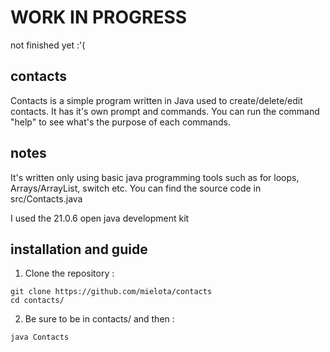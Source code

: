 # WORK IN PROGRESS 
not finished yet :'(

## contacts
Contacts is a simple program written in Java used to create/delete/edit contacts.
It has it's own prompt and commands. 
You can run the command "help" to see what's the purpose of each commands.

## notes
It's written only using basic java programming tools such as for loops, Arrays/ArrayList, switch etc.
You can find the source code in src/Contacts.java

I used the 21.0.6 open java development kit

## installation and guide

1. Clone the repository : 
```
git clone https://github.com/mielota/contacts
cd contacts/
```

2. Be sure to be in contacts/ and then :
```
java Contacts
```
